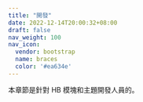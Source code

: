 ```yaml
---
title: "開發"
date: 2022-12-14T20:00:32+08:00
draft: false
nav_weight: 100
nav_icon:
  vendor: bootstrap
  name: braces
  color: '#ea634e'
---
```


本章節是針對 HB 模塊和主題開發人員的。

<!--more-->
